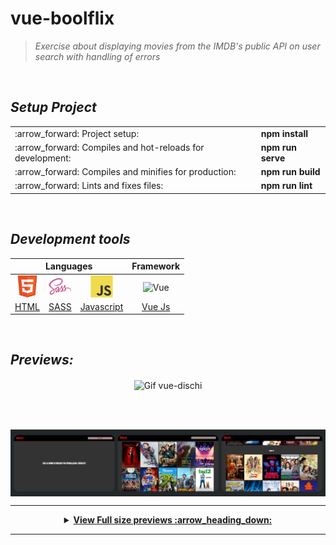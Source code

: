 # vue-boolflix

> _Exercise about displaying movies from the IMDB's public API on user search with handling of errors_

<br />

## *_Setup Project_*

<table align="center">
  <tbody>
    <tr>
        <td>:arrow_forward: Project setup:</td>
        <td><strong>npm install</strong></td>  
    </tr>
    <tr>
        <td>:arrow_forward: Compiles and hot-reloads for development:</td>
        <td><strong>npm run serve</strong></td>
    </tr>      
    <tr>
        <td>:arrow_forward: Compiles and minifies for production:</td>
        <td><strong>npm run build</strong></td>
    </tr>
    <tr>
        <td>:arrow_forward: Lints and fixes files:</td>
        <td><strong>npm run lint</strong></td>
    </tr>
  </tbody>
</table>

<br/>

## *_Development tools_*

<table align="center">
  <thead>
    <tr>
      <th colspan="3"> Languages</th>
      <th colspan="1">Framework</th>
    </tr>
  </thead>
  <tbody align=center>
    <tr>
      <td>
        <img align="center" src="https://github.com/ValerioGc/ValerioGc/blob/64e651615d68fb71ddfe78c747f2913d1ec29607/assets/skills&tools/skills/html.svg" width="36" height="36" alt="HTML5" />
      </td>
      <td>
          <img align="center" src="https://github.com/ValerioGc/ValerioGc/blob/64e651615d68fb71ddfe78c747f2913d1ec29607/assets/skills&tools/frameworks/sass.svg" width="36" height="36" align="center" alt="SASS" />
      </td>
      <td>
        <img align="center" src="https://github.com/ValerioGc/ValerioGc/blob/64e651615d68fb71ddfe78c747f2913d1ec29607/assets/skills&tools/skills/javascript.svg" width="36" height="36" align="center" alt="Javascript">
      </td>
      <td>
        <img align="center" src="https://raw.githubusercontent.com/danielcranney/readme-generator/main/public/icons/skills/vuejs-colored.svg" width="36" height="36" alt="Vue" />
      </td>
    </tr>
    <tr>
      <td>
        <a href="https://developer.mozilla.org/en-US/docs/Glossary/HTML5">HTML</a>
      </td>
      <td>
        <a href="https://sass-lang.com/documentation/">SASS</a>
      </td>
      <td>
        <a href="https://developer.mozilla.org/en-US/docs/Web/JavaScript">Javascript</a>
      </td>
      <td> 
        <a href="https://vuejs.org/" target="_blank"   rel="noreferrer">Vue Js</a>
      </td>
    </tr>
  </tbody>
</table>




<br/>

## *_Previews:_*

<div align="center">
  <img align="center" src="/previews/vue-boolflix.gif" alt="Gif vue-dischi" />
  
  <br/> &nbsp;
  
  <img align="center" src="/previews/boolflix-thumbs.png" alt="Thumbnails vue-dischi" />
 <div>
   
--------


<details align="center">  
  <summary><strong><ins> View Full size previews :arrow_heading_down: </summary></strong></ins>
  
  <br/>

  <img src="/previews/vue-boolflix.png" alt="preview1" /> 
  <img src="/previews/vue-boolflix2.png" alt="preview2" /> 
  <img src="/previews/vue-boolflix3.png" alt="preview3" /> 
</details>

--------
